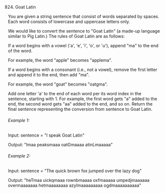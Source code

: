 824. Goat Latin

You are given a string sentence that consist of words separated by spaces. Each word consists of lowercase and uppercase letters only.

We would like to convert the sentence to "Goat Latin" (a made-up language similar to Pig Latin.) The rules of Goat Latin are as follows:

If a word begins with a vowel ('a', 'e', 'i', 'o', or 'u'), append "ma" to the end of the word.

For example, the word "apple" becomes "applema".

If a word begins with a consonant (i.e., not a vowel), remove the first letter and append it to the end, then add "ma".

For example, the word "goat" becomes "oatgma".

Add one letter 'a' to the end of each word per its word index in the sentence, starting with 1.
For example, the first word gets "a" added to the end, the second word gets "aa" added to the end, and so on.
Return the final sentence representing the conversion from sentence to Goat Latin.

###### Example 1:

Input: sentence = "I speak Goat Latin"

Output: "Imaa peaksmaaa oatGmaaaa atinLmaaaaa"

###### Example 2:

Input: sentence = "The quick brown fox jumped over the lazy dog"

Output: "heTmaa uickqmaaa rownbmaaaa oxfmaaaaa umpedjmaaaaaa overmaaaaaaa hetmaaaaaaaa azylmaaaaaaaaa ogdmaaaaaaaaaa"